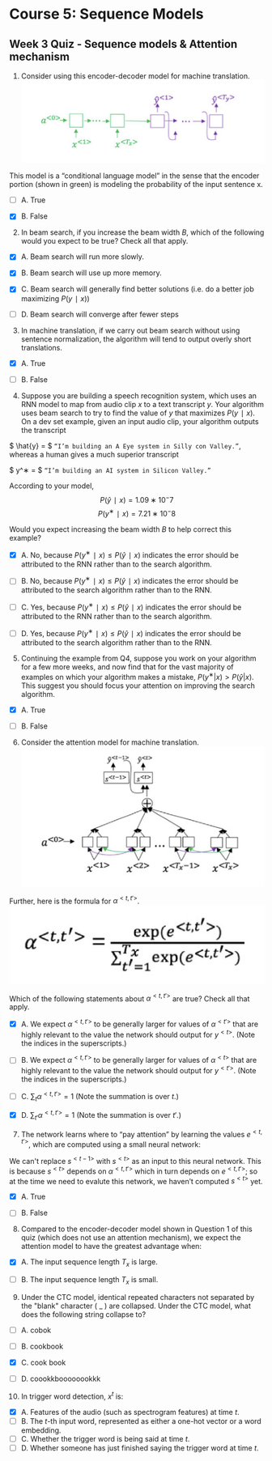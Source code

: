 # Course 5: Sequence Models
## Week 3 Quiz - Sequence models & Attention mechanism

1. Consider using this encoder-decoder model for machine translation.
 ![](https://raw.githubusercontent.com/trung-vt/coursera-deep-learning-specialization/master/C5%20-%20Sequence%20Models/Week%203/Week%203%20-%20Question%201.png)

 This model is a “conditional language model” in the sense that the encoder portion (shown in green) is modeling the probability of the input sentence x.
 - [ ] A. True
 - [x] B. False


2. In beam search, if you increase the beam width $B$, which of the following would you expect to be true? Check all that apply.
 - [x] A. Beam search will run more slowly.
 - [x] B. Beam search will use up more memory.
 - [x] C. Beam search will generally find better solutions (i.e. do a better job maximizing $P(y ∣ x)$)
 - [ ] D. Beam search will converge after fewer steps


3. In machine translation, if we carry out beam search without using sentence normalization, the algorithm will tend to output overly short translations.
 - [x] A. True
 - [ ] B. False


4. Suppose you are building a speech recognition system, which uses an RNN model to map from audio clip $x$ to a text transcript $y$. Your algorithm uses beam search to try to find the value of $y$ that maximizes $P(y ∣ x)$. On a dev set example, given an input audio clip, your algorithm outputs the transcript

 $ \hat{y} = $ `“I’m building an A Eye system in Silly con Valley.”`, whereas a human gives a much superior transcript

 $ y^∗ = $ `“I’m building an AI system in Silicon Valley.”`

 According to your model,
 $$  P(\hat{y} ∣ x) = 1.09 ∗ 10^−7  $$
 $$      P(y^∗ ∣ x) = 7.21 ∗ 10^−8  $$

 Would you expect increasing the beam width $B$ to help correct this example?
 - [x] A. No, because $P(y^∗ ∣ x) ≤ P(\hat{y} ∣ x)$ indicates the error should be attributed to the RNN rather than to the search algorithm.
 - [ ] B. No, because $P(y^∗ ∣ x) ≤ P(\hat{y} ∣ x)$ indicates the error should be attributed to the search algorithm rather than to the RNN.
 - [ ] C. Yes, because $P(y^∗ ∣ x) ≤ P(\hat{y} ∣ x)$ indicates the error should be attributed to the RNN rather than to the search algorithm.
 - [ ] D. Yes, because $P(y^∗ ∣ x) ≤ P(\hat{y} ∣ x)$ indicates the error should be attributed to the search algorithm rather than to the RNN.


5. Continuing the example from Q4, suppose you work on your algorithm for a few more weeks, and now find that for the vast majority of examples on which your algorithm makes a mistake, $P(y^∗ | x) > P(\hat{y} | x)$. This suggest you should focus your attention on improving the search algorithm.
 - [x] A. True
 - [ ] B. False


6. Consider the attention model for machine translation.
 ![](https://raw.githubusercontent.com/trung-vt/coursera-deep-learning-specialization/master/C5%20-%20Sequence%20Models/Week%203/Week%203%20-%20Question%206%20-%20Attention%20Model.png)
	
 Further, here is the formula for $α^{<t,t'>}$.
 ![](https://raw.githubusercontent.com/trung-vt/coursera-deep-learning-specialization/master/C5%20-%20Sequence%20Models/Week%203/Week%203%20-%20Question%206%20-%20Formula.png)

 Which of the following statements about $α^{<t,t'>}$ are true? Check all that apply.
 - [x] A. We expect $α^{<t,t'>}$ to be generally larger for values of $α^{<t'>}$ that are highly relevant to the value the network should output for $y^{<t>}$. (Note the indices in the superscripts.)
 - [ ] B. We expect $α^{<t,t'>}$ to be generally larger for values of $α^{<t>}$ that are highly relevant to the value the network should output for $y^{<t'>}$. (Note the indices in the superscripts.)
 - [ ] C. $∑_{t}α^{<t,t'>} = 1$ (Note the summation is over $t$.)
 - [x] D. $∑_{t'}α^{<t,t'>} = 1$ (Note the summation is over $t'$.)


7. The network learns where to “pay attention” by learning the values $e^{<t,t'>}$, which are computed using a small neural network:

 We can't replace $s^{<t−1>}$ with $s^{<t>}$ as an input to this neural network. This is because $s^{<t>}$ depends on $α^{<t,t'>}$ which in turn depends on $e^{<t,t'>}$; so at the time we need to evalute this network, we haven’t computed $s^{<t>}$ yet.
 - [x] A. True
 - [ ] B. False


8. Compared to the encoder-decoder model shown in Question 1 of this quiz (which does not use an attention mechanism), we expect the attention model to have the greatest advantage when:
 - [x] A. The input sequence length $T_x$ is large.
 - [ ] B. The input sequence length $T_x$ is small.


9. Under the CTC model, identical repeated characters not separated by the "blank" character ( _ ) are collapsed. Under the CTC model, what does the following string collapse to?
 - [ ] A. cobok
 - [ ] B. cookbook
 - [x] C. cook book
 - [ ] D. coookkboooooookkk


10. In trigger word detection, $x^t$ is:
 - [x] A. Features of the audio (such as spectrogram features) at time $t$.
 - [ ] B. The $t$-th input word, represented as either a one-hot vector or a word embedding.
 - [ ] C. Whether the trigger word is being said at time $t$.
 - [ ] D. Whether someone has just finished saying the trigger word at time $t$.
